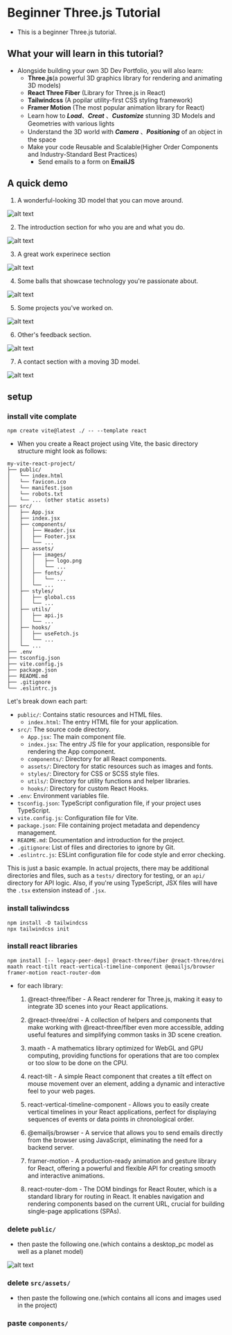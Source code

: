 # Beginner Three.js Tutorial
- This is a beginner Three.js tutorial.
## What your will learn in this tutorial?

- Alongside building your own 3D Dev Portfolio, you will also learn:
    - **Three.js**(a powerful 3D graphics library for rendering and animating 3D models)
    - **React Three Fiber** (Library for Three.js in React)
    - **Tailwindcss** (A popilar utility-first CSS styling framework)
    - **Framer Motion** (The most popular animation library for React)
    - Learn how to ***Load***、***Creat*** 、***Customize*** stunning 3D Models and Geometries with various lights
    - Understand the 3D world with ***Camera*** 、***Positioning*** of an object in the space
    - Make your code Reusable and Scalable(Higher Order Components and Industry-Standard Best Practices)
        - Send emails to a form on **EmailJS**

## A quick demo

1. A wonderful-looking 3D model that you can move around.

![alt text](image.png)

2. The introduction section for who you are and what you do.

![alt text](image-1.png)

3. A great work experinece section

![alt text](image-2.png)

4. Some balls that showcase technology you're passionate about.

![alt text](image-3.png)

5. Some projects you've worked on.

![alt text](image-4.png)

6. Other's feedback section.

![alt text](image-5.png)

7. A contact section with a moving 3D model.

![alt text](image-6.png)

## setup

### install vite complate

```
npm create vite@latest ./ -- --template react
```
- When you create a React project using Vite, the basic directory structure might look as follows:
```
my-vite-react-project/
├── public/
│   └── index.html
│   └── favicon.ico
│   └── manifest.json
│   └── robots.txt
│   └── ... (other static assets)
├── src/
│   ├── App.jsx
│   ├── index.jsx
│   ├── components/
│   │   ├── Header.jsx
│   │   ├── Footer.jsx
│   │   └── ...
│   ├── assets/
│   │   ├── images/
│   │   │   ├── logo.png
│   │   │   └── ...
│   │   ├── fonts/
│   │   │   └── ...
│   │   └── ...
│   ├── styles/
│   │   ├── global.css
│   │   └── ...
│   ├── utils/
│   │   ├── api.js
│   │   └── ...
│   ├── hooks/
│   │   ├── useFetch.js
│   │   └── ...
│   └── ...
├── .env
├── tsconfig.json
├── vite.config.js
├── package.json
├── README.md
├── .gitignore
└── .eslintrc.js
```
Let's break down each part:

- ```public/```: Contains static resources and HTML files.
    - ```index.html```: The entry HTML file for your application.
- ```src/```: The source code directory.
    - ```App.jsx```: The main component file.
    - ```index.jsx```: The entry JS file for your application, responsible for rendering the App component.
    - ```components/```: Directory for all React components.
    - ```assets/```: Directory for static resources such as images and fonts.
    - ```styles/```: Directory for CSS or SCSS style files.
    - ```utils/```: Directory for utility functions and helper libraries.
    - ```hooks/```: Directory for custom React Hooks.
- ```.env```: Environment variables file.
- ```tsconfig.json```: TypeScript configuration file, if your project uses TypeScript.
- ```vite.config.js```: Configuration file for Vite.
- ```package.json```: File containing project metadata and dependency management.
- ```README.md```: Documentation and introduction for the project.
- ```.gitignore```: List of files and directories to ignore by Git.
- ```.eslintrc.js```: ESLint configuration file for code style and error checking.

This is just a basic example. In actual projects, there may be additional directories and files, such as a ```tests/``` directory for testing, or an ```api/``` directory for API logic. Also, if you're using TypeScript, JSX files will have the ```.tsx``` extension instead of ```.jsx```.


### install taliwindcss
```
npm install -D tailwindcss
npx tailwindcss init
```

### install react libraries
```
npm install [-- legacy-peer-deps] @react-three/fiber @react-three/drei maath react-tilt react-vertical-timeline-component @emailjs/browser framer-motion react-router-dom
```
- for each library:
    1. @react-three/fiber - A React renderer for Three.js, making it easy to integrate 3D scenes into your React applications.

    2. @react-three/drei - A collection of helpers and components that make working with @react-three/fiber even more accessible, adding useful features and simplifying common tasks in 3D scene creation.

    3. maath - A mathematics library optimized for WebGL and GPU computing, providing functions for operations that are too complex or too slow to be done on the CPU.

    4. react-tilt - A simple React component that creates a tilt effect on mouse movement over an element, adding a dynamic and interactive feel to your web pages.

    5. react-vertical-timeline-component - Allows you to easily create vertical timelines in your React applications, perfect for displaying sequences of events or data points in chronological order.

    6. @emailjs/browser - A service that allows you to send emails directly from the browser using JavaScript, eliminating the need for a backend server.

    7. framer-motion - A production-ready animation and gesture library for React, offering a powerful and flexible API for creating smooth and interactive animations.

    8. react-router-dom - The DOM bindings for React Router, which is a standard library for routing in React. It enables navigation and rendering components based on the current URL, crucial for building single-page applications (SPAs).

### delete ```public/```
- then paste the following one.(which contains a desktop_pc model as well as a planet model)

![alt text](image-7.png)

### delete ```src/assets/```

- then paste the following one.(which contains all icons and images used in the project)

### paste ```components/```

